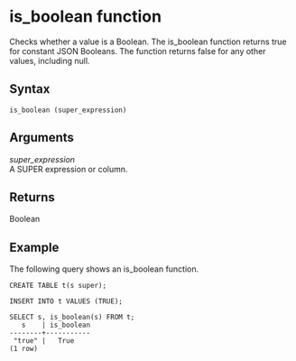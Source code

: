 # is\_boolean function<a name="r_is_boolean"></a>

Checks whether a value is a Boolean\. The is\_boolean function returns true for constant JSON Booleans\. The function returns false for any other values, including null\.

## Syntax<a name="r_is_boolean-synopsis"></a>

```
is_boolean (super_expression)
```

## Arguments<a name="r_is_boolean-arguments"></a>

*super\_expression*  
A SUPER expression or column\.

## Returns<a name="r_is_boolean-returns"></a>

Boolean

## Example<a name="r_is_boolean_example"></a>

The following query shows an is\_boolean function\.

```
CREATE TABLE t(s super);

INSERT INTO t VALUES (TRUE);

SELECT s, is_boolean(s) FROM t;
   s    | is_boolean
--------+-----------
 "true" |   True
(1 row)
```